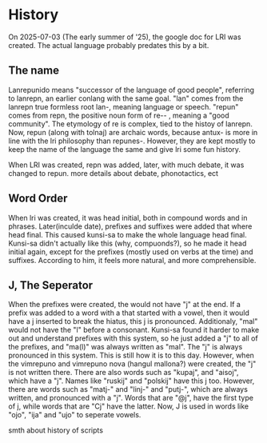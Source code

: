 History
===

On 2025-07-03 (The early summer of '25), the google doc for LRI was created. The actual language probably predates this by a bit.  

The name
---
Lanrepunido means "successor of the language of good people", referring to lanrepn, an earlier conlang with the same goal. "lan" comes from the lanrepn true formless root lan-, meaning language or speech. "repun" comes from repn, the positive noun form of re-- , meaning a "good community". The etymology of re is complex, tied to the histoy of lanrepn. Now, repun (along with tolnaj) are archaic words, because antux- is more in line with the lri philosophy than repunes-. However, they are kept mostly to keep the name of the language the same and give lri some fun history. 

When LRI was created, repn was added, later, with much debate, it was changed to repun. more details about debate, phonotactics, ect

Word Order
---
When lri was created, it was head initial, both in compound words and in phrases. Later(inculde date), prefixes and suffixes were added that where head final. This caused kunsi-sa to make the whole language head final. Kunsi-sa didn't actually like this (why, compuonds?), so he made it head initial again, except for the prefixes (mostly used on verbs at the time) and suffixes. According to him, it feels more natural, and more comprehensible. 


J, The Seperator
---
When the prefixes were created, the would not have "j" at the end. If a prefix was added to a word with a that started with a vowel, then it would have a j inserted to break the hiatus, this j is pronounced. Additionaly, "mal" would not have the "l" before a consonant. Kunsi-sa found it harder to make out and understand prefixes with this system, so he just added a "j" to all of the prefixes, and "ma(l)" was always written as "mal". The "j" is always pronounced in this system. This is still how it is to this day. However, when the vimrepuno and vimrepuno nova (hangul mallona?) were created, the "j" is not written there. There are also words such as "kupaj", and "aisoj", which have a "j". Names like "ruskij" and "polskij" have this j too. However, there are words such as "matj-" and "linj-" and "putj-", which are always written, and pronounced with a "j". Words that are "@j", have the first type of j, while words that are "Cj" have the latter. Now, J is used in words like "ojo", "ija" and "ujo" to seperate vowels. 

smth about history of scripts

